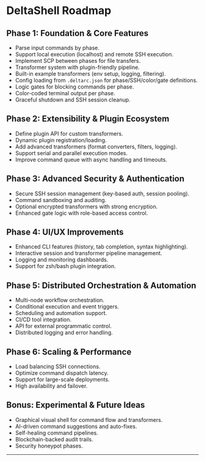 # DeltaShell Roadmap

## Phase 1: Foundation & Core Features
- Parse input commands by phase.
- Support local execution (localhost) and remote SSH execution.
- Implement SCP between phases for file transfers.
- Transformer system with plugin-friendly pipeline.
- Built-in example transformers (env setup, logging, filtering).
- Config loading from `.deltarc.json` for phase/SSH/color/gate definitions.
- Logic gates for blocking commands per phase.
- Color-coded terminal output per phase.
- Graceful shutdown and SSH session cleanup.

## Phase 2: Extensibility & Plugin Ecosystem
- Define plugin API for custom transformers.
- Dynamic plugin registration/loading.
- Add advanced transformers (format converters, filters, logging).
- Support serial and parallel execution modes.
- Improve command queue with async handling and timeouts.

## Phase 3: Advanced Security & Authentication
- Secure SSH session management (key-based auth, session pooling).
- Command sandboxing and auditing.
- Optional encrypted transformers with strong encryption.
- Enhanced gate logic with role-based access control.

## Phase 4: UI/UX Improvements
- Enhanced CLI features (history, tab completion, syntax highlighting).
- Interactive session and transformer pipeline management.
- Logging and monitoring dashboards.
- Support for zsh/bash plugin integration.

## Phase 5: Distributed Orchestration & Automation
- Multi-node workflow orchestration.
- Conditional execution and event triggers.
- Scheduling and automation support.
- CI/CD tool integration.
- API for external programmatic control.
- Distributed logging and error handling.

## Phase 6: Scaling & Performance
- Load balancing SSH connections.
- Optimize command dispatch latency.
- Support for large-scale deployments.
- High availability and failover.

## Bonus: Experimental & Future Ideas
- Graphical visual shell for command flow and transformers.
- AI-driven command suggestions and auto-fixes.
- Self-healing command pipelines.
- Blockchain-backed audit trails.
- Security honeypot phases.

---
